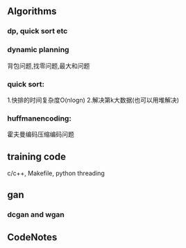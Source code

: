 ## Algorithms
### dp, quick sort etc

### dynamic planning
背包问题,找零问题,最大和问题
### quick sort:
1.快排的时间复杂度O(nlogn)
2.解决第k大数据(也可以用堆解决)
### huffmanencoding:
霍夫曼编码压缩编码问题

## training code
c/c++, Makefile, python threading

## gan
### dcgan and wgan


## CodeNotes
